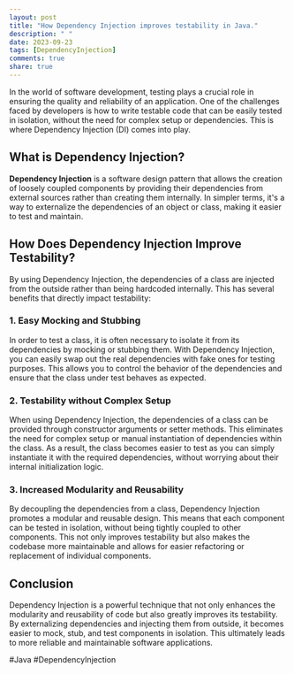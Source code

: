 ```yaml
---
layout: post
title: "How Dependency Injection improves testability in Java."
description: " "
date: 2023-09-23
tags: [DependencyInjection]
comments: true
share: true
---
```


In the world of software development, testing plays a crucial role in ensuring the quality and reliability of an application. One of the challenges faced by developers is how to write testable code that can be easily tested in isolation, without the need for complex setup or dependencies. This is where Dependency Injection (DI) comes into play.

## What is Dependency Injection?

**Dependency Injection** is a software design pattern that allows the creation of loosely coupled components by providing their dependencies from external sources rather than creating them internally. In simpler terms, it's a way to externalize the dependencies of an object or class, making it easier to test and maintain.

## How Does Dependency Injection Improve Testability?

By using Dependency Injection, the dependencies of a class are injected from the outside rather than being hardcoded internally. This has several benefits that directly impact testability:

### 1. Easy Mocking and Stubbing

In order to test a class, it is often necessary to isolate it from its dependencies by mocking or stubbing them. With Dependency Injection, you can easily swap out the real dependencies with fake ones for testing purposes. This allows you to control the behavior of the dependencies and ensure that the class under test behaves as expected.

### 2. Testability without Complex Setup

When using Dependency Injection, the dependencies of a class can be provided through constructor arguments or setter methods. This eliminates the need for complex setup or manual instantiation of dependencies within the class. As a result, the class becomes easier to test as you can simply instantiate it with the required dependencies, without worrying about their internal initialization logic.

### 3. Increased Modularity and Reusability

By decoupling the dependencies from a class, Dependency Injection promotes a modular and reusable design. This means that each component can be tested in isolation, without being tightly coupled to other components. This not only improves testability but also makes the codebase more maintainable and allows for easier refactoring or replacement of individual components.

## Conclusion

Dependency Injection is a powerful technique that not only enhances the modularity and reusability of code but also greatly improves its testability. By externalizing dependencies and injecting them from outside, it becomes easier to mock, stub, and test components in isolation. This ultimately leads to more reliable and maintainable software applications.

#Java #DependencyInjection